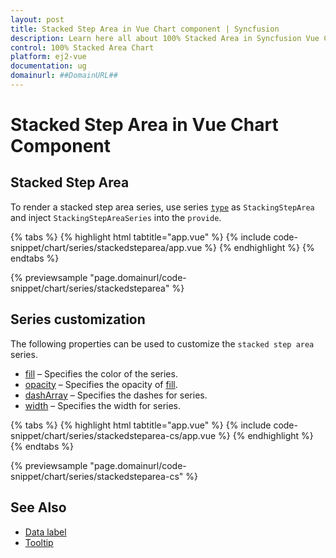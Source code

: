 ```yaml
---
layout: post
title: Stacked Step Area in Vue Chart component | Syncfusion
description: Learn here all about 100% Stacked Area in Syncfusion Vue Chart component of Syncfusion Essential JS 2 and more.
control: 100% Stacked Area Chart
platform: ej2-vue
documentation: ug
domainurl: ##DomainURL##
---
```


# Stacked Step Area in Vue Chart Component

## Stacked Step Area

To render a stacked step area series, use series [`type`](https://ej2.syncfusion.com/vue/documentation/api/chart/series/#type) as `StackingStepArea` and inject `StackingStepAreaSeries`  into the `provide`.

{% tabs %}
{% highlight html tabtitle="app.vue" %}
{% include code-snippet/chart/series/stackedsteparea/app.vue %}
{% endhighlight %}
{% endtabs %}
        
{% previewsample "page.domainurl/code-snippet/chart/series/stackedsteparea" %}

## Series customization

The following properties can be used to customize the `stacked step area` series.

* [fill](https://ej2.syncfusion.com/vue/documentation/api/chart/seriesModel/#fill) – Specifies the color of the series.
* [opacity](https://ej2.syncfusion.com/vue/documentation/api/chart/seriesModel/#opacity) – Specifies the opacity of [fill](https://ej2.syncfusion.com/vue/documentation/api/chart/seriesModel/#fill).
* [dashArray](https://ej2.syncfusion.com/vue/documentation/api/chart/seriesModel/#dasharray) – Specifies the dashes for series.
* [width](https://ej2.syncfusion.com/vue/documentation/api/chart/seriesModel/#width) – Specifies the width for series.

{% tabs %}
{% highlight html tabtitle="app.vue" %}
{% include code-snippet/chart/series/stackedsteparea-cs/app.vue %}
{% endhighlight %}
{% endtabs %}
        
{% previewsample "page.domainurl/code-snippet/chart/series/stackedsteparea-cs" %}

## See Also

* [Data label](../data-labels/)
* [Tooltip](../tool-tip/)